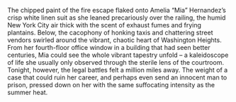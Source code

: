 The chipped paint of the fire escape flaked onto Amelia “Mia” Hernandez’s crisp white linen suit as she leaned precariously over the railing, the humid New York City air thick with the scent of exhaust fumes and frying plantains.  Below, the cacophony of honking taxis and chattering street vendors swirled around the vibrant, chaotic heart of Washington Heights.  From her fourth-floor office window in a building that had seen better centuries, Mia could see the whole vibrant tapestry unfold – a kaleidoscope of life she usually only observed through the sterile lens of the courtroom. Tonight, however, the legal battles felt a million miles away.  The weight of a case that could ruin her career, and perhaps even send an innocent man to prison, pressed down on her with the same suffocating intensity as the summer heat.
